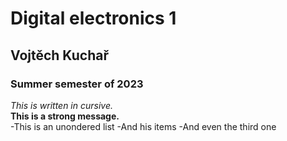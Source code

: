 # Digital electronics 1
## Vojtěch Kuchař
### Summer semester of 2023
_This is written in cursive._<br>
__This is a strong message.__<br>
-This is an unondered list
-And his items
-And even the third one
